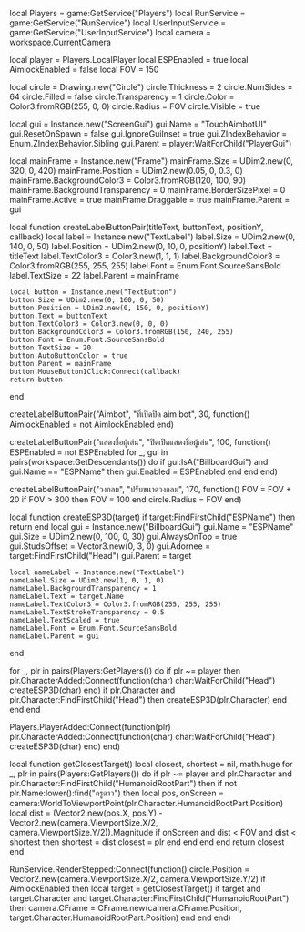 
local Players = game:GetService("Players")
local RunService = game:GetService("RunService")
local UserInputService = game:GetService("UserInputService")
local camera = workspace.CurrentCamera

local player = Players.LocalPlayer
local ESPEnabled = true
local AimlockEnabled = false
local FOV = 150


local circle = Drawing.new("Circle")
circle.Thickness = 2
circle.NumSides = 64
circle.Filled = false
circle.Transparency = 1
circle.Color = Color3.fromRGB(255, 0, 0)
circle.Radius = FOV
circle.Visible = true


local gui = Instance.new("ScreenGui")
gui.Name = "TouchAimbotUI"
gui.ResetOnSpawn = false
gui.IgnoreGuiInset = true
gui.ZIndexBehavior = Enum.ZIndexBehavior.Sibling
gui.Parent = player:WaitForChild("PlayerGui")

local mainFrame = Instance.new("Frame")
mainFrame.Size = UDim2.new(0, 320, 0, 420)
mainFrame.Position = UDim2.new(0.05, 0, 0.3, 0)
mainFrame.BackgroundColor3 = Color3.fromRGB(120, 100, 90)
mainFrame.BackgroundTransparency = 0
mainFrame.BorderSizePixel = 0
mainFrame.Active = true
mainFrame.Draggable = true
mainFrame.Parent = gui

local function createLabelButtonPair(titleText, buttonText, positionY, callback)
    local label = Instance.new("TextLabel")
    label.Size = UDim2.new(0, 140, 0, 50)
    label.Position = UDim2.new(0, 10, 0, positionY)
    label.Text = titleText
    label.TextColor3 = Color3.new(1, 1, 1)
    label.BackgroundColor3 = Color3.fromRGB(255, 255, 255)
    label.Font = Enum.Font.SourceSansBold
    label.TextSize = 22
    label.Parent = mainFrame

    local button = Instance.new("TextButton")
    button.Size = UDim2.new(0, 160, 0, 50)
    button.Position = UDim2.new(0, 150, 0, positionY)
    button.Text = buttonText
    button.TextColor3 = Color3.new(0, 0, 0)
    button.BackgroundColor3 = Color3.fromRGB(150, 240, 255)
    button.Font = Enum.Font.SourceSansBold
    button.TextSize = 20
    button.AutoButtonColor = true
    button.Parent = mainFrame
    button.MouseButton1Click:Connect(callback)
    return button
end

createLabelButtonPair("Aimbot", "ที่เปิดปิด aim bot", 30, function()
    AimlockEnabled = not AimlockEnabled
end)

createLabelButtonPair("แสดงชื่อผู้เล่น", "ปิดเปิดแสดงชื่อผู้เล่น", 100, function()
    ESPEnabled = not ESPEnabled
    for _, gui in pairs(workspace:GetDescendants()) do
        if gui:IsA("BillboardGui") and gui.Name == "ESPName" then
            gui.Enabled = ESPEnabled
        end
    end
end)

createLabelButtonPair("วงกลม", "ปรับขนาดวงกลม", 170, function()
    FOV = FOV + 20
    if FOV > 300 then FOV = 100 end
    circle.Radius = FOV
end)


local function createESP3D(target)
    if target:FindFirstChild("ESPName") then return end
    local gui = Instance.new("BillboardGui")
    gui.Name = "ESPName"
    gui.Size = UDim2.new(0, 100, 0, 30)
    gui.AlwaysOnTop = true
    gui.StudsOffset = Vector3.new(0, 3, 0)
    gui.Adornee = target:FindFirstChild("Head")
    gui.Parent = target

    local nameLabel = Instance.new("TextLabel")
    nameLabel.Size = UDim2.new(1, 0, 1, 0)
    nameLabel.BackgroundTransparency = 1
    nameLabel.Text = target.Name
    nameLabel.TextColor3 = Color3.fromRGB(255, 255, 255)
    nameLabel.TextStrokeTransparency = 0.5
    nameLabel.TextScaled = true
    nameLabel.Font = Enum.Font.SourceSansBold
    nameLabel.Parent = gui
end

for _, plr in pairs(Players:GetPlayers()) do
    if plr ~= player then
        plr.CharacterAdded:Connect(function(char)
            char:WaitForChild("Head")
            createESP3D(char)
        end)
        if plr.Character and plr.Character:FindFirstChild("Head") then
            createESP3D(plr.Character)
        end
    end
end

Players.PlayerAdded:Connect(function(plr)
    plr.CharacterAdded:Connect(function(char)
        char:WaitForChild("Head")
        createESP3D(char)
    end)
end)


local function getClosestTarget()
    local closest, shortest = nil, math.huge
    for _, plr in pairs(Players:GetPlayers()) do
        if plr ~= player and plr.Character and plr.Character:FindFirstChild("HumanoidRootPart") then
            if not plr.Name:lower():find("ครูดาว") then
                local pos, onScreen = camera:WorldToViewportPoint(plr.Character.HumanoidRootPart.Position)
                local dist = (Vector2.new(pos.X, pos.Y) - Vector2.new(camera.ViewportSize.X/2, camera.ViewportSize.Y/2)).Magnitude
                if onScreen and dist < FOV and dist < shortest then
                    shortest = dist
                    closest = plr
                end
            end
        end
    end
    return closest
end

RunService.RenderStepped:Connect(function()
    circle.Position = Vector2.new(camera.ViewportSize.X/2, camera.ViewportSize.Y/2)
    if AimlockEnabled then
        local target = getClosestTarget()
        if target and target.Character and target.Character:FindFirstChild("HumanoidRootPart") then
            camera.CFrame = CFrame.new(camera.CFrame.Position, target.Character.HumanoidRootPart.Position)
        end
    end
end)


